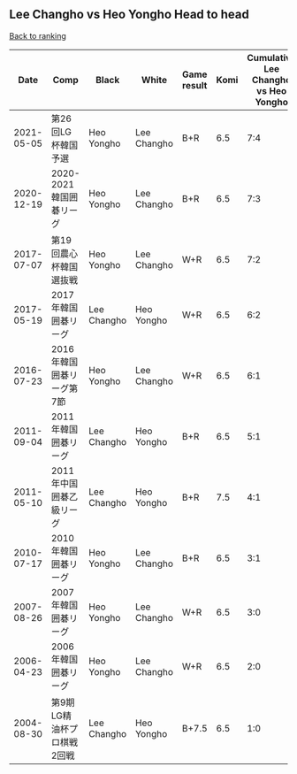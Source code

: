 ## Lee Changho vs Heo Yongho Head to head

[Back to ranking](../../index.md)




| **Date** | **Comp** | **Black** | **White** | **Game result** | **Komi** | **Cumulative Lee Changho vs Heo Yongho** | **Lee Changho streak** | **Heo Yongho streak** | 
| --- | --- | --- | --- | --- | --- | --- | --- | --- |
| 2021-05-05 | 第26回LG杯韓国予選 | Heo Yongho | Lee Changho | B+R | 6.5 | 7:4 | 0 | 2 | 
| 2020-12-19 | 2020-2021韓国囲碁リーグ | Heo Yongho | Lee Changho | B+R | 6.5 | 7:3 | 0 | 1 | 
| 2017-07-07 | 第19回農心杯韓国選抜戦 | Heo Yongho | Lee Changho | W+R | 6.5 | 7:2 | 1 | 0 | 
| 2017-05-19 | 2017年韓国囲碁リーグ | Lee Changho | Heo Yongho | W+R | 6.5 | 6:2 | 0 | 1 | 
| 2016-07-23 | 2016年韓国囲碁リーグ第7節 | Heo Yongho | Lee Changho | W+R | 6.5 | 6:1 | 3 | 0 | 
| 2011-09-04 | 2011年韓国囲碁リーグ | Lee Changho | Heo Yongho | B+R | 6.5 | 5:1 | 2 | 0 | 
| 2011-05-10 | 2011年中国囲碁乙級リーグ | Lee Changho | Heo Yongho | B+R | 7.5 | 4:1 | 1 | 0 | 
| 2010-07-17 | 2010年韓国囲碁リーグ | Heo Yongho | Lee Changho | B+R | 6.5 | 3:1 | 0 | 1 | 
| 2007-08-26 | 2007年韓国囲碁リーグ | Heo Yongho | Lee Changho | W+R | 6.5 | 3:0 | 3 | 0 | 
| 2006-04-23 | 2006年韓国囲碁リーグ | Heo Yongho | Lee Changho | W+R | 6.5 | 2:0 | 2 | 0 | 
| 2004-08-30 | 第9期LG精油杯プロ棋戦2回戦 | Lee Changho | Heo Yongho | B+7.5 | 6.5 | 1:0 | 1 | 0 |




